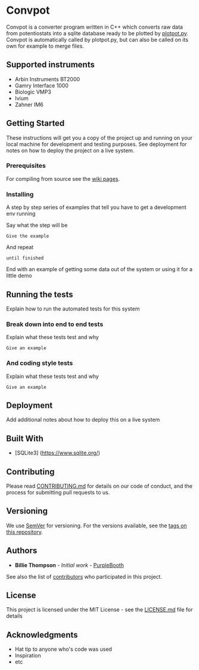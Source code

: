 # Convpot

Convpot is a converter program written in C++ which converts raw data from potentiostats into a sqlite database ready to be plotted by [plotpot.py](https://github.com/ahpohl/plotpot). Convpot is automatically called by plotpot.py, but can also be called on its own for example to merge files.

## Supported instruments

* Arbin Instruments BT2000
* Gamry Interface 1000
* Biologic VMP3
* Ivium
* Zahner IM6

## Getting Started

These instructions will get you a copy of the project up and running on your local machine for development and testing purposes. See deployment for notes on how to deploy the project on a live system.

### Prerequisites

For compiling from source see the [wiki pages](https://github.com/ahpohl/convpot/wiki).

### Installing

A step by step series of examples that tell you have to get a development env running

Say what the step will be

```
Give the example
```

And repeat

```
until finished
```

End with an example of getting some data out of the system or using it for a little demo

## Running the tests

Explain how to run the automated tests for this system

### Break down into end to end tests

Explain what these tests test and why

```
Give an example
```

### And coding style tests

Explain what these tests test and why

```
Give an example
```

## Deployment

Add additional notes about how to deploy this on a live system

## Built With

* [SQLite3] (https://www.sqlite.org/)

## Contributing

Please read [CONTRIBUTING.md](https://gist.github.com/PurpleBooth/b24679402957c63ec426) for details on our code of conduct, and the process for submitting pull requests to us.

## Versioning

We use [SemVer](http://semver.org/) for versioning. For the versions available, see the [tags on this repository](https://github.com/your/project/tags). 

## Authors

* **Billie Thompson** - *Initial work* - [PurpleBooth](https://github.com/PurpleBooth)

See also the list of [contributors](https://github.com/your/project/contributors) who participated in this project.

## License

This project is licensed under the MIT License - see the [LICENSE.md](LICENSE.md) file for details

## Acknowledgments

* Hat tip to anyone who's code was used
* Inspiration
* etc

